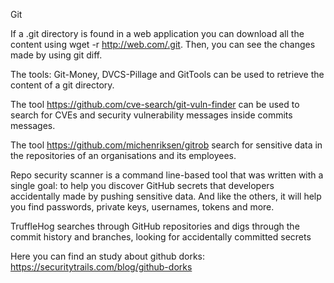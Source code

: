 Git

If a .git directory is found in a web application you can download all the content using wget -r http://web.com/.git. Then, you can see the changes made by using git diff.

The tools: Git-Money, DVCS-Pillage and GitTools can be used to retrieve the content of a git directory.

The tool https://github.com/cve-search/git-vuln-finder can be used to search for CVEs and security vulnerability messages inside commits messages.

The tool https://github.com/michenriksen/gitrob search for sensitive data in the repositories of an organisations and its employees.

 Repo security scanner is a command line-based tool that was written with a single goal: to help you discover GitHub secrets that developers accidentally made by pushing sensitive data. And like the others, it will help you find passwords, private keys, usernames, tokens and more.

 TruffleHog searches through GitHub repositories and digs through the commit history and branches, looking for accidentally committed secrets

Here you can find an study about github dorks: https://securitytrails.com/blog/github-dorks
